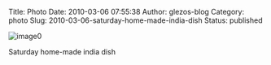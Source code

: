 Title: Photo
Date: 2010-03-06 07:55:38
Author: glezos-blog
Category: photo
Slug: 2010-03-06-saturday-home-made-india-dish
Status: published

![image0](http://41.media.tumblr.com/tumblr_kyvawmwTYp1qaawg5o1_1280.jpg)

Saturday home-made india dish
